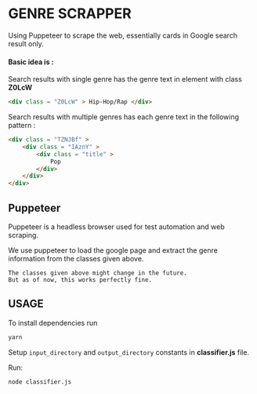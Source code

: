 # GENRE SCRAPPER

Using Puppeteer to scrape the web, essentially cards in Google search result only.

#### Basic idea is : 
    
Search results with single genre has the genre text in element with class **Z0LcW**
```html
<div class = "Z0LcW" > Hip-Hop/Rap </div>
```

Search results with multiple genres has each genre text in the following pattern :

```html
<div class = "TZNJBf" > 
    <div class = "IAznY" >
        <div class = "title" >
            Pop
        </div>
    </div>
</div>
```

## Puppeteer
Puppeteer is a headless browser used for test automation and web scraping. 

We use puppeteer to load the google page and extract the genre information from the classes given above. 

    The classes given above might change in the future. 
    But as of now, this works perfectly fine.

## USAGE

To install dependencies run
```bash
yarn
```
Setup ```input_directory``` and ```output_directory``` constants in **classifier.js** file.

Run:
```bash
node classifier.js
```
